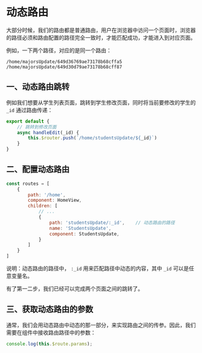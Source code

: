 # 动态路由

大部分时候，我们的路由都是普通路由，用户在浏览器中访问一个页面时，浏览器的路径必须和路由配置的路径完全一致时，才能匹配成功，才能进入到对应页面。

例如，一下两个路径，对应的是同一个路由：

```
/home/majorsUpdate/649d36769ae73178b68cffa5
/home/majorsUpdate/649d30d79ae73178b68cff87
```

## 一、动态路由跳转

例如我们想要从学生列表页面，跳转到学生修改页面，同时将当前要修改的学生的 `_id` 通过路由传递：

```js
export default {
    // 跳转到修改页面
    async handleEdit(_id) {
    	this.$router.push(`/home/studentsUpdate/${_id}`)
    }
}
```

## 二、配置动态路由

```js
const routes = [
    {
        path: '/home',
        component: HomeView,
        children: [
			// ...
            {
                path: 'studentsUpdate/:_id',    // 动态路由的路径
                name: 'StudentsUpdate',
                component: StudentsUpdate,
            }
        ]
    }
]


```

说明：动态路由的路径中， `:_id` 用来匹配路径中动态的内容，其中 `_id` 可以是任意变量名。

有了第一二步，我们已经可以完成两个页面之间的跳转了。

## 三、获取动态路由的参数

通常，我们会用动态路由中动态的那一部分，来实现路由之间的传参。因此，我们需要在组件中接收路由路径中的参数：

```js
console.log(this.$route.params);
```

